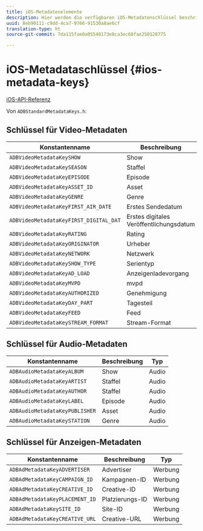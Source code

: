 ```yaml
---
title: iOS-Metadatenelemente
description: Hier werden die verfügbaren iOS-Metadatenschlüssel beschrieben.
uuid: 8eb90111-c9dd-4ca7-9766-91530a8ae6cf
translation-type: ht
source-git-commit: 7da115fae0a05548173e8ca3ec68fae250128775

---
```



# iOS-Metadataschlüssel {#ios-metadata-keys}

[iOS-API-Referenz](https://adobe-marketing-cloud.github.io/media-sdks/reference/ios/)

Von `ADBStandardMetadataKeys.h`:

## Schlüssel für Video-Metadaten

| Konstantenname | Beschreibung | Typ |
|---|---|---|
| `ADBVideoMetadataKeySHOW` | Show | Video |
| `ADBVideoMetadataKeySEASON` | Staffel | Video |
| `ADBVideoMetadataKeyEPISODE` | Episode | Video |
| `ADBVideoMetadataKeyASSET_ID` | Asset | Video |
| `ADBVideoMetadataKeyGENRE` | Genre | Video |
| `ADBVideoMetadataKeyFIRST_AIR_DATE` | Erstes Sendedatum | Video |
| `ADBVideoMetadataKeyFIRST_DIGITAL_DAT` | Erstes digitales Veröffentlichungsdatum | Video |
| `ADBVideoMetadataKeyRATING` | Rating | Video |
| `ADBVideoMetadataKeyORIGINATOR` | Urheber | Video |
| `ADBVideoMetadataKeyNETWORK` | Netzwerk | Video |
| `ADBVideoMetadataKeySHOW_TYPE` | Serientyp | Video |
| `ADBVideoMetadataKeyAD_LOAD` | Anzeigenladevorgang | Video |
| `ADBVideoMetadataKeyMVPD` | mvpd | Video |
| `ADBVideoMetadataKeyAUTHORIZED` | Genehmigung | Video |
| `ADBVideoMetadataKeyDAY_PART` | Tagesteil | Video |
| `ADBVideoMetadataKeyFEED` | Feed | Video |
| `ADBVideoMetadataKeySTREAM_FORMAT` | Stream-Format | Video |

## Schlüssel für Audio-Metadaten

| Konstantenname | Beschreibung | Typ |
|---|---|---|
| `ADBAudioMetadataKeyALBUM` | Show | Audio |
| `ADBAudioMetadataKeyARTIST` | Staffel | Audio |
| `ADBAudioMetadataKeyAUTHOR` | Staffel | Audio |
| `ADBAudioMetadataKeyLABEL` | Episode | Audio |
| `ADBAudioMetadataKeyPUBLISHER` | Asset | Audio |
| `ADBAudioMetadataKeySTATION` | Genre | Audio |

## Schlüssel für Anzeigen-Metadaten

| Konstantenname | Beschreibung | Typ |
|---|---|---|
| `ADBAdMetadataKeyADVERTISER` | Advertiser | Werbung |
| `ADBAdMetadataKeyCAMPAIGN_ID` | Kampagnen-ID | Werbung |
| `ADBAdMetadataKeyCREATIVE_ID` | Creative-ID | Werbung |
| `ADBAdMetadataKeyPLACEMENT_ID` | Platzierungs-ID | Werbung |
| `ADBAdMetadataKeySITE_ID` | Site-ID | Werbung |
| `ADBAdMetadataKeyCREATIVE_URL` | Creative-URL | Werbung |

